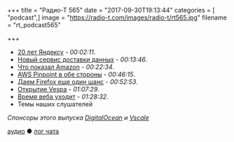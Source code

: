 +++
title = "Радио-Т 565"
date = "2017-09-30T19:13:44"
categories = [ "podcast",]
image = "https://radio-t.com/images/radio-t/rt565.jpg"
filename = "rt_podcast565"

+++

- [20 лет Яндексу](https://yandex.ru/20/) - *00:02:11*.
- [Новый сервис доставки данных](https://flypigeon.co) - *00:13:46*.
- [Что показал Amazon](https://www.theverge.com/2017/9/27/16374254/amazon-event-2017-news-recap-echo-spot-fire-tv-hardware) - *00:22:34*.
- [AWS Pinpoint в обе стороны](https://aws.amazon.com/blogs/aws/aws-pinpoint-launches-two-way-text-messaging/) - *00:46:15*.
- [Даем Firefox еще один шанс](https://techcrunch.com/2017/09/29/its-time-to-give-firefox-another-chance/) - *00:52:53*.
- [Открытие Vespa](https://www.oath.com/press/open-sourcing-vespa-yahoo-s-big-data-processing-and-serving-eng/) - *01:07:29*.
- [Время веба уходит](https://blog.plan99.net/its-time-to-kill-the-web-974a9fe80c89?gi=cbb2aa694813) - *01:28:32*.
- Темы наших слушателей

*Спонсоры этого выпуска [DigitalOcean](https://www.digitalocean.com) и [Vscale](http://bit.ly/radio-t_vscale)*

[аудио](http://cdn.radio-t.com/rt_podcast565.mp3) ● [лог чата](http://chat.radio-t.com/logs/radio-t-565.html)
<audio src="http://cdn.radio-t.com/rt_podcast565.mp3" preload="none"></audio>